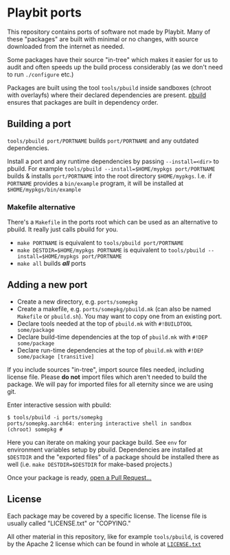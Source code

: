 # Playbit ports

This repository contains ports of software not made by Playbit.
Many of these "packages" are built with minimal or no changes,
with source downloaded from the internet as needed.

Some packages have their source "in-tree" which makes it easier for us to audit and often
speeds up the build process considerably (as we don't need to run `./configure` etc.)

Packages are built using the tool `tools/pbuild` inside sandboxes (chroot with overlayfs)
where their declared dependencies are present.
[pbuild](tools/pbuild.md) ensures that packages are built in dependency order.


## Building a port

`tools/pbuild port/PORTNAME` builds `port/PORTNAME` and any outdated dependencies.

Install a port and any runtime dependencies by passing `--install=<dir>` to pbuild.
For example `tools/pbuild --install=$HOME/mypkgs port/PORTNAME` builds & installs `port/PORTNAME` into the root directory `$HOME/mypkgs`. I.e. if `PORTNAME` provides a `bin/example` program, it will be installed at `$HOME/mypkgs/bin/example`

### Makefile alternative

There's a `Makefile` in the ports root which can be used as an alternative to pbuild.
It really just calls pbuild for you.

- `make PORTNAME` is equivalent to `tools/pbuild port/PORTNAME`
- `make DESTDIR=$HOME/mypkgs PORTNAME` is equivalent to `tools/pbuild --install=$HOME/mypkgs port/PORTNAME`
- `make all` builds **_all_** ports


## Adding a new port

- Create a new directory, e.g. `ports/somepkg`
- Create a makefile, e.g. `ports/somepkg/pbuild.mk`
  (can also be named `Makefile` or `pbuild.sh`).
  You may want to copy one from an existing port.
- Declare tools needed at the top of `pbuild.mk` with `#!BUILDTOOL some/package`
- Declare build-time dependencies at the top of `pbuild.mk` with `#!DEP some/package`
- Declare run-time dependencies at the top of `pbuild.mk` with `#!DEP some/package [transitive]`

If you include sources "in-tree", import source files needed, including license file.
Please **do not** import files which aren't needed to build the package.
We will pay for imported files for all eternity since we are using git.

Enter interactive session with pbuild:

```
$ tools/pbuild -i ports/somepkg
ports/somepkg.aarch64: entering interactive shell in sandbox
(chroot) somepkg #
```

Here you can iterate on making your package build.
See `env` for environment variables setup by pbuild.
Dependencies are installed at `$DESTDIR` and the "exported files" of a package should be installed there as well (i.e. `make DESTDIR=$DESTDIR` for make-based projects.)

Once your package is ready, [open a Pull Request…](https://github.com/playbit/ports/compare)


## License

Each package may be covered by a specific license.
The license file is usually called "LICENSE.txt" or "COPYING."

All other material in this repository, like for example `tools/pbuild`,
is covered by the Apache 2 license which can be found in whole at [`LICENSE.txt`](LICENSE.txt)


